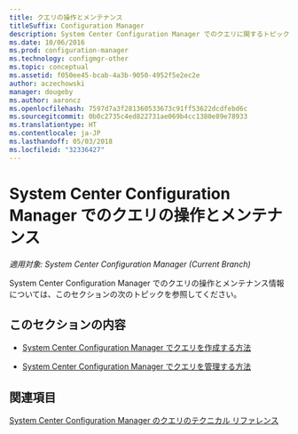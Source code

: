 ```yaml
---
title: クエリの操作とメンテナンス
titleSuffix: Configuration Manager
description: System Center Configuration Manager でのクエリに関するトピックの一覧です。 操作とメンテナンスが中心です。
ms.date: 10/06/2016
ms.prod: configuration-manager
ms.technology: configmgr-other
ms.topic: conceptual
ms.assetid: f050ee45-bcab-4a3b-9050-4952f5e2ec2e
author: aczechowski
manager: dougeby
ms.author: aaroncz
ms.openlocfilehash: 7597d7a3f281360533673c91ff53622dcdfebd6c
ms.sourcegitcommit: 0b0c2735c4ed822731ae069b4cc1380e89e78933
ms.translationtype: HT
ms.contentlocale: ja-JP
ms.lasthandoff: 05/03/2018
ms.locfileid: "32336427"
---
```

# <a name="operations-and-maintenance-for-queries-in-system-center-configuration-manager"></a>System Center Configuration Manager でのクエリの操作とメンテナンス

*適用対象: System Center Configuration Manager (Current Branch)*

System Center Configuration Manager でのクエリの操作とメンテナンス情報については、このセクションの次のトピックを参照してください。  

## <a name="in-this-section"></a>このセクションの内容  

-   [System Center Configuration Manager でクエリを作成する方法](../../../core/servers/manage/create-queries.md)  

-   [System Center Configuration Manager でクエリを管理する方法](../../../core/servers/manage/manage-queries.md)  

## <a name="see-also"></a>関連項目  
 [System Center Configuration Manager のクエリのテクニカル リファレンス](../../../core/servers/manage/queries-technical-reference.md)
